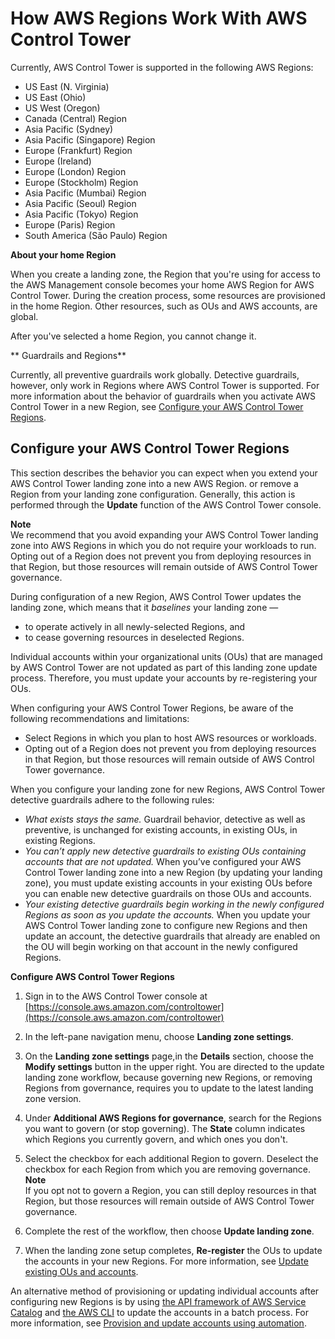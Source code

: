# How AWS Regions Work With AWS Control Tower<a name="region-how"></a>

Currently, AWS Control Tower is supported in the following AWS Regions:
+ US East \(N\. Virginia\)
+ US East \(Ohio\)
+ US West \(Oregon\)
+ Canada \(Central\) Region
+ Asia Pacific \(Sydney\)
+ Asia Pacific \(Singapore\) Region
+ Europe \(Frankfurt\) Region
+ Europe \(Ireland\)
+ Europe \(London\) Region
+ Europe \(Stockholm\) Region
+ Asia Pacific \(Mumbai\) Region 
+ Asia Pacific \(Seoul\) Region 
+ Asia Pacific \(Tokyo\) Region 
+ Europe \(Paris\) Region 
+ South America \(São Paulo\) Region 

**About your home Region**

When you create a landing zone, the Region that you're using for access to the AWS Management console becomes your home AWS Region for AWS Control Tower\. During the creation process, some resources are provisioned in the home Region\. Other resources, such as OUs and AWS accounts, are global\.

 After you've selected a home Region, you cannot change it\.

** Guardrails and Regions**

Currently, all preventive guardrails work globally\. Detective guardrails, however, only work in Regions where AWS Control Tower is supported\. For more information about the behavior of guardrails when you activate AWS Control Tower in a new Region, see [Configure your AWS Control Tower Regions](#deploying-to-new-region)\.

## Configure your AWS Control Tower Regions<a name="deploying-to-new-region"></a>

This section describes the behavior you can expect when you extend your AWS Control Tower landing zone into a new AWS Region\. or remove a Region from your landing zone configuration\. Generally, this action is performed through the **Update** function of the AWS Control Tower console\.

**Note**  
We recommend that you avoid expanding your AWS Control Tower landing zone into AWS Regions in which you do not require your workloads to run\. Opting out of a Region does not prevent you from deploying resources in that Region, but those resources will remain outside of AWS Control Tower governance\.

During configuration of a new Region, AWS Control Tower updates the landing zone, which means that it *baselines* your landing zone  —
+ to operate actively in all newly\-selected Regions, and
+ to cease governing resources in deselected Regions\.

Individual accounts within your organizational units \(OUs\) that are managed by AWS Control Tower are not updated as part of this landing zone update process\. Therefore, you must update your accounts by re\-registering your OUs\. 

When configuring your AWS Control Tower Regions, be aware of the following recommendations and limitations:
+ Select Regions in which you plan to host AWS resources or workloads\.
+ Opting out of a Region does not prevent you from deploying resources in that Region, but those resources will remain outside of AWS Control Tower governance\.

When you configure your landing zone for new Regions, AWS Control Tower detective guardrails adhere to the following rules:
+ *What exists stays the same\.* Guardrail behavior, detective as well as preventive, is unchanged for existing accounts, in existing OUs, in existing Regions\.
+ *You can’t apply new detective guardrails to existing OUs containing accounts that are not updated\.* When you’ve configured your AWS Control Tower landing zone into a new Region \(by updating your landing zone\), you must update existing accounts in your existing OUs before you can enable new detective guardrails on those OUs and accounts\.
+ *Your existing detective guardrails begin working in the newly configured Regions as soon as you update the accounts\.* When you update your AWS Control Tower landing zone to configure new Regions and then update an account, the detective guardrails that already are enabled on the OU will begin working on that account in the newly configured Regions\. 

**Configure AWS Control Tower Regions**

1. Sign in to the AWS Control Tower console at [https://console.aws.amazon.com/controltower](https://console.aws.amazon.com/controltower)

1. In the left\-pane navigation menu, choose **Landing zone settings**\.

1. On the **Landing zone settings** page,in the **Details** section, choose the **Modify settings** button in the upper right\. You are directed to the update landing zone workflow, because governing new Regions, or removing Regions from governance, requires you to update to the latest landing zone version\. 

1. Under **Additional AWS Regions for governance**, search for the Regions you want to govern \(or stop governing\)\. The **State** column indicates which Regions you currently govern, and which ones you don't\.

1. Select the checkbox for each additional Region to govern\. Deselect the checkbox for each Region from which you are removing governance\. 
**Note**  
If you opt not to govern a Region, you can still deploy resources in that Region, but those resources will remain outside of AWS Control Tower governance\.

1. Complete the rest of the workflow, then choose **Update landing zone**\.

1. When the landing zone setup completes, **Re\-register** the OUs to update the accounts in your new Regions\. For more information, see [Update existing OUs and accounts](update-existing-accounts.md)\.

An alternative method of provisioning or updating individual accounts after configuring new Regions is by using [the API framework of AWS Service Catalog](https://docs.aws.amazon.com/servicecatalog/latest/dg/API_Reference.html) and [the AWS CLI](https://docs.aws.amazon.com/cli/latest/reference/servicecatalog/index.html) to update the accounts in a batch process\. For more information, see [Provision and update accounts using automation](update-accounts-by-script.md)\.